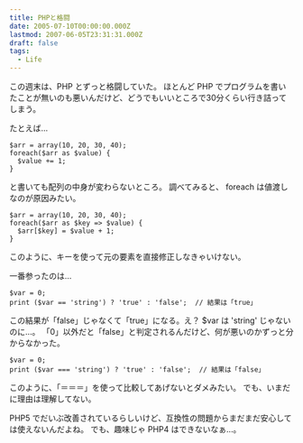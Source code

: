 ```yaml
---
title: PHPと格闘
date: 2005-07-10T00:00:00.000Z
lastmod: 2007-06-05T23:31:31.000Z
draft: false
tags:
  - Life
---
```


この週末は、PHP とずっと格闘していた。 ほとんど PHP でプログラムを書いたことが無いのも悪いんだけど、どうでもいいところで30分くらい行き詰ってしまう。

たとえば…

```
$arr = array(10, 20, 30, 40);
foreach($arr as $value) {
  $value += 1;
}
```

と書いても配列の中身が変わらないところ。 調べてみると、 foreach は値渡しなのが原因みたい。

```
$arr = array(10, 20, 30, 40);
foreach($arr as $key => $value) {
  $arr[$key] = $value + 1;
}
```

このように、キーを使って元の要素を直接修正しなきゃいけない。

一番参ったのは…

```
$var = 0;
print ($var == 'string') ? 'true' : 'false';  // 結果は「true」
```

この結果が「false」じゃなくて「true」になる。え？ $var は 'string' じゃないのに…。 「0」以外だと「false」と判定されるんだけど、何が悪いのかずっと分からなかった。

```
$var = 0;
print ($var === 'string') ? 'true' : 'false';  // 結果は「false」
```

このように、「＝＝＝」を使って比較してあげないとダメみたい。 でも、いまだに理由は理解してない。

PHP5 でだいぶ改善されているらしいけど、互換性の問題からまだまだ安心しては使えないんだよね。 でも、趣味じゃ PHP4 はできないなぁ…。
